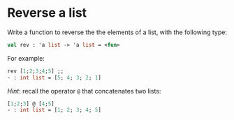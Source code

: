 # Reverse a list

Write a function to reverse the the elements of a list, with the following type:
```ocaml
val rev : 'a list -> 'a list = <fun>
```

For example:
```ocaml
rev [1;2;3;4;5] ;;
- : int list = [5; 4; 3; 2; 1]
```

*Hint*: recall the operator ``@`` that concatenates two lists:
```ocaml
[1;2;3] @ [4;5] 
- : int list = [1; 2; 3; 4; 5]
```
